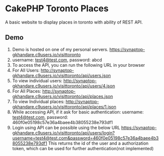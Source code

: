 # CakePHP Toronto Places

A basic website to display places in toronto with ability of REST API.

## Demo

1. Demo is hosted on one of my personal servers. https://synaptop-gkhandare.c9users.io/visittoronto
2. username: test4@test.com, password: abcd
3. To access the API, you can run the following URL in your browser
4. For All Users: http://synaptop-gkhandare.c9users.io/visittoronto/api/users.json
5. To view individual users: http://synaptop-gkhandare.c9users.io/visittoronto/api/users/4.json
6. For All Places: http://synaptop-gkhandare.c9users.io/visittoronto/api/places.json
7. To view Individual places: http://synaptop-gkhandare.c9users.io/visittoronto/api/places/1.json
8. While accessing API, if it ask for basic authentication: username: test4@test.com, password: 460f0e05198c57e36a4baee4b38055238e793df1
9. Login using API can be possible using the below URL
https://synaptop-gkhandare.c9users.io/visittoronto/api/users/login?username=test4@test.com&password=460f0e05198c57e36a4baee4b38055238e793df1
This returns the id of the user and a authorization token, which can be used for further authentication(not implemented)

